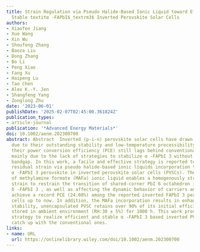 ```yaml
---
title: Strain Regulation via Pseudo Halide‐Based Ionic Liquid toward Efficient and
  Stable textitα ‐FAPbI$_textrm3$ Inverted Perovskite Solar Cells
authors:
- Xiaofen Jiang
- Xue Wang
- Xin Wu
- Shoufeng Zhang
- Baoze Liu
- Dong Zhang
- Bo Li
- Peng Xiao
- Fang Xu
- Haipeng Lu
- Tao Chen
- Alex K.‐Y. Jen
- Shangfeng Yang
- Zonglong Zhu
date: '2023-06-01'
publishDate: '2025-02-07T02:45:00.361824Z'
publication_types:
- article-journal
publication: '*Advanced Energy Materials*'
doi: 10.1002/aenm.202300700
abstract: Abstract  Inverted (p‐i‐n) perovskite solar cells have drawn great attention
  due to their outstanding stability and low‐temperature processibility. However,
  their power conversion efficiency (PCE) still lags behind conventional (n‐i‐p) devices
  mainly due to the lack of strategies to stabilize α ‐FAPbI 3 without changing the
  bandgap. In this work, a facile and effective strategy is reported to regulate the
  residual strain via pseudo halide‐based ionic liquids incorporation to stabilize
  α ‐FAPbI 3 perovskite in inverted perovskite solar cells (PVSCs). The employment
  of methylamine formate (MAFa) ionic liquid enables a homogenously stronger compressive
  strain to restrain the transition of shared‐corner PbI 6 octahedron into shared‐face
  δ ‐FAPbI 3 , as well as affecting the dynamic behavior of carriers and defects to
  achieve a record PCE (24.08%) among the reported inverted FAPbI 3 perovskite solar
  cells up to now. In addition, the MAFa incorporation results in enhanced device
  stability, unencapsulated PVSC retains over 90% of its initial efficiency after
  stored in ambient environment (RH:30 ± 5%) for 1000 h. This work provides an efficient
  strategy to realize efficient and stable α ‐FAPbI 3 based inverted PVSCs to further
  catch up with the conventional ones.
links:
- name: URL
  url: https://onlinelibrary.wiley.com/doi/10.1002/aenm.202300700
---
```


